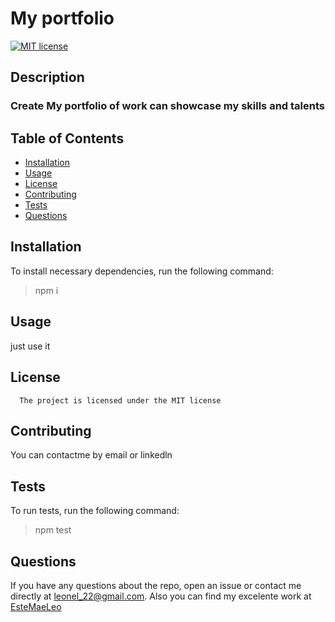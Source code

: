 
# My portfolio

[![MIT license](https://img.shields.io/badge/License-MIT-blue.svg)](https://lbesson.mit-license.org/)
  
## Description
### Create My portfolio of work can showcase my skills and talents
  
## Table of Contents

  - [Installation](#installation)
  - [Usage](#usage)
  - [License](#license)
  - [Contributing](#contributing)
  - [Tests](#tests)
  - [Questions](#questions)

## Installation
To install necessary dependencies, run the following command:

> npm i

## Usage
just use it


## License 
      The project is licensed under the MIT license

## Contributing
You can contactme by email or linkedln

## Tests
To run tests, run the following command:

>npm test

## Questions
If you have any questions about the repo, open an issue or contact me directly at <leonel_22@gmail.com>. Also you can find my excelente work at [EsteMaeLeo](https://www.github.com/EsteMaeLeo)
